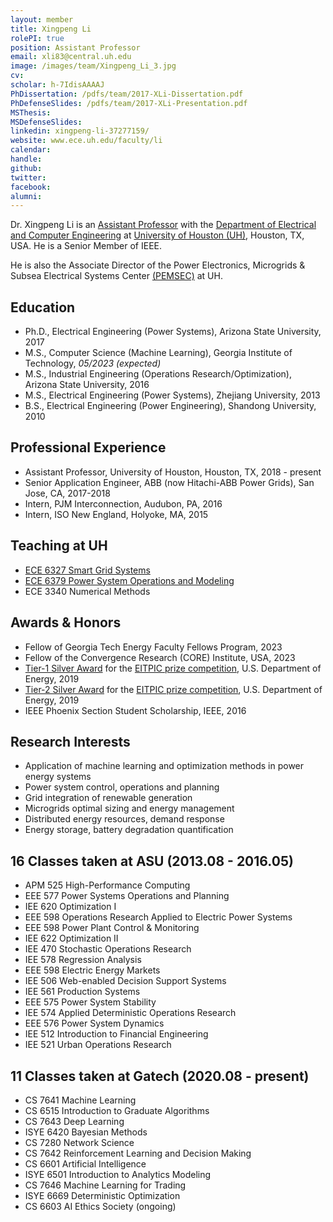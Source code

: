 ```yaml
---
layout: member
title: Xingpeng Li
rolePI: true
position: Assistant Professor
email: xli83@central.uh.edu
image: /images/team/Xingpeng_Li_3.jpg
cv: 
scholar: h-7IdisAAAAJ
PhDissertation: /pdfs/team/2017-XLi-Dissertation.pdf
PhDefenseSlides: /pdfs/team/2017-XLi-Presentation.pdf
MSThesis: 
MSDefenseSlides: 
linkedin: xingpeng-li-37277159/
website: www.ece.uh.edu/faculty/li
calendar: 
handle: 
github: 
twitter: 
facebook: 
alumni: 
---
```


Dr. Xingpeng Li is an <a class="off" href="https://www.ece.uh.edu/faculty/li" target="_blank">Assistant Professor</a> with the <a class="off" href="https://www.ece.uh.edu/" target="_blank">Department of Electrical and Computer Engineering</a> at <a class="off" href="https://www.uh.edu/" target="_blank">University of Houston (UH)</a>, Houston, TX, USA. He is a Senior Member of IEEE.

He is also the Associate Director of the Power Electronics, Microgrids & Subsea Electrical Systems Center <a class="off" href="https://pemses.ece.uh.edu/" target="_blank">(PEMSEC)</a> at UH. 

## Education

* Ph.D., Electrical Engineering (Power Systems), Arizona State University, 2017
* M.S., Computer Science (Machine Learning), Georgia Institute of Technology, *05/2023 (expected)*
* M.S., Industrial Engineering (Operations Research/Optimization), Arizona State University, 2016
* M.S., Electrical Engineering (Power Systems), Zhejiang University, 2013
* B.S., Electrical Engineering (Power Engineering), Shandong University, 2010


## Professional Experience
* Assistant Professor, University of Houston, Houston, TX, 2018 - present
* Senior Application Engineer, ABB (now Hitachi-ABB Power Grids), San Jose, CA, 2017-2018
* Intern, PJM Interconnection, Audubon, PA, 2016
* Intern, ISO New England, Holyoke, MA, 2015


## Teaching at UH
* <a class="off" href="/resources/ECE6327-SGS/" target="_blank">ECE 6327 Smart Grid Systems</a>
* <a class="off" href="/resources/ECE6379-PSOM/" target="_blank">ECE 6379 Power System Operations and Modeling</a>
* ECE 3340 Numerical Methods

## Awards & Honors
* Fellow of Georgia Tech Energy Faculty Fellows Program, 2023
* Fellow of the Convergence Research (CORE) Institute, USA, 2023
* <a class="" href="https://www.energy.gov/oe/articles/eitpic-awardee-profile-university-houston-investigates-resilient-grid-strategies" target="_blank">Tier-1 Silver Award</a> for the <a class="off" href="https://netl.doe.gov/OEElectricityChallenge" target="_blank">EITPIC prize competition</a>, U.S. Department of Energy, 2019
* <a class="" href="https://www.energy.gov/oe/articles/eitpic-awardee-profile-university-houston-investigates-resilient-grid-strategies" target="_blank">Tier-2 Silver Award</a> for the <a class="off" href="https://netl.doe.gov/OEElectricityChallenge" target="_blank">EITPIC prize competition</a>, U.S. Department of Energy, 2019
* IEEE Phoenix Section Student Scholarship, IEEE, 2016


## Research Interests
* Application of machine learning and optimization methods in power energy systems
* Power system control, operations and planning
* Grid integration of renewable generation
* Microgrids optimal sizing and energy management
* Distributed energy resources, demand response 
* Energy storage, battery degradation quantification


## 16 Classes taken at ASU (2013.08 - 2016.05)
* APM 525 High-Performance Computing
* EEE 577 Power Systems Operations and Planning
* IEE 620 Optimization I
* EEE 598 Operations Research Applied to Electric Power Systems
* EEE 598 Power Plant Control & Monitoring
* IEE 622 Optimization II
* IEE 470 Stochastic Operations Research
* IEE 578 Regression Analysis
* EEE 598 Electric Energy Markets
* IEE 506 Web-enabled Decision Support Systems
* IEE 561 Production Systems
* EEE 575 Power System Stability
* IEE 574 Applied Deterministic Operations Research
* EEE 576 Power System Dynamics
* IEE 512 Introduction to Financial Engineering
* IEE 521 Urban Operations Research


## 11 Classes taken at Gatech (2020.08 - present)
* CS 7641 Machine Learning
* CS 6515 Introduction to Graduate Algorithms
* CS 7643 Deep Learning 
* ISYE 6420 Bayesian Methods
* CS 7280 Network Science
* CS 7642 Reinforcement Learning and Decision Making
* CS 6601 Artificial Intelligence
* ISYE 6501 Introduction to Analytics Modeling
* CS 7646 Machine Learning for Trading
* ISYE 6669 Deterministic Optimization
* CS 6603 AI Ethics Society (ongoing)


